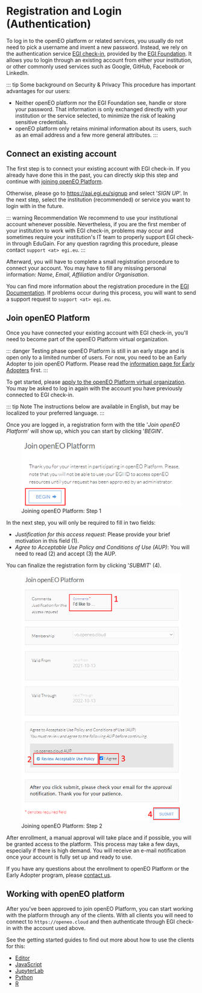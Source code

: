 # Registration and Login (Authentication)

To log in to the openEO platform or related services,
you usually do not need to pick a username and invent a new password. 
Instead, we rely on the authentication service [EGI check-in](https://www.egi.eu/services/check-in/),
provided by the [EGI Foundation](https://egi.eu). 
It allows you to login through an existing account from either your institution,
or other commonly used services such as Google, GitHub, Facebook or LinkedIn.

::: tip Some background on Security & Privacy
This procedure has important advantages for our users:

- Neither openEO platform nor the EGI Foundation see, handle or store your password.
  That information is only exchanged directly with your institution or the service selected, 
  to minimize the risk of leaking sensitive credentials.
- openEO platform only retains minimal information about its users,
  such as an email address and a few more general attributes.
:::

## Connect an existing account

The first step is to connect your existing account with EGI check-in.
If you already have done this in the past, you can directly skip this step and 
continue with [joining openEO Platform](#join-openeo-platform).

Otherwise, please go to <https://aai.egi.eu/signup> and select '*SIGN UP*'.
In the next step, select the institution (recommended) or service you want to login with in the future.

::: warning Recommendation
We recommend to use your institutional account whenever possible.
Nevertheless, if you are the first member of your institution to work with EGI check-in, 
problems may occur and sometimes require your institution's IT team to properly
support EGI check-in through EduGain. For any question ragrding this procedure,
please contact `support <at> egi.eu`.
:::

Afterward, you will have to complete a small registration procedure to connect your account.
You may have to fill any missing personal information: *Name*, *Email*, *Affiliation* and/or *Organisation*.

You can find more information about the registration procedure in the [EGI Documentation](https://docs.egi.eu/users/check-in/signup/).
If problems occur during this process, you will want to send a support request to `support <at> egi.eu`.

## Join openEO Platform

Once you have connected your existing account with EGI check-in, you'll need to
become part of the openEO Platform virtual organization.

::: danger Testing phase
openEO Platform is still in an early stage and is open only to a limited number of users.
For now, you need to be an Early Adopter to join openEO Platform.
Please read the [information page for Early Adopters](https://openeo.cloud/early-adopters/) first.
:::

To get started, please [apply to the openEO Platform virtual organization](https://aai.egi.eu/registry/co_petitions/start/coef:327).
You may be asked to log in again with the account you have previously connected to EGI check-in.

::: tip Note
The instructions below are available in English, but may be localized to your preferred language.
:::

Once you are logged in, a registration form with the title '*Join openEO Platform*' will show up,
which you can start by clicking '*BEGIN*'.

<figure>
    <img src="./join1.png" alt="Join openEO Platform - Step 1">
    <figcaption>Joining openEO Platform: Step 1</figcaption>
</figure>

In the next step, you will only be required to fill in two fields:
- *Justification for this access request*: Please provide your brief motivation in this field (1).
- *Agree to Acceptable Use Policy and Conditions of Use (AUP)*: You will need to read (2) and accept (3) the AUP.

You can finalize the registration form by clicking '*SUBMIT*' (4).

<figure>
    <img src="./join2.png" alt="Join openEO Platform - Step 2">
    <figcaption>Joining openEO Platform: Step 2</figcaption>
</figure>

After enrollment, a manual approval will take place and if possible, you will be granted access to the platform.
This process may take a few days, especially if there is high demand.
You will receive an e-mail notification once your account is fully set up and ready to use. 

If you have any questions about the enrollment to openEO Platform or the Early Adopter program,
please [contact us](https://openeo.cloud/contact/).

## Working with openEO platform

After you've been approved to join openEO Platform, you can start working with
the platform through any of the clients. With all clients you will need to connect to
`https://openeo.cloud` and then authenticate through EGI check-in with the 
account used above.

See the getting started guides to find out more about how to use the clients for this:

* [Editor](../getting-started/editor/index.md)
* [JavaScript](../getting-started/javascript/index.md#authentication)
* [JupyterLab](../getting-started/jupyterlab/index.md)
* [Python](../getting-started/python/index.md#authentication)
* [R](../getting-started/r/index.md#authentication)

 